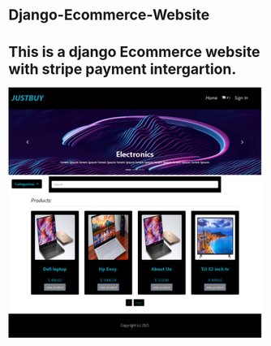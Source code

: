 # Django-Ecommerce-Website

# This is a django Ecommerce website with stripe payment intergartion.


<img src='Screenshot 2021-10-28 at 16-30-48 My Ecomerce.png' alt='img'>
